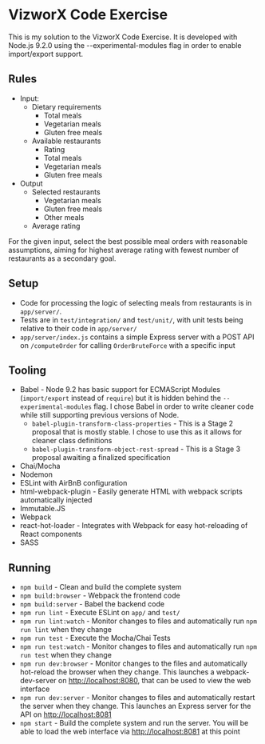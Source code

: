 # VizworX Code Exercise

This is my solution to the VizworX Code Exercise. It is developed with Node.js 9.2.0 using the --experimental-modules flag in order to enable import/export support.

## Rules

* Input:
  * Dietary requirements
    * Total meals
    * Vegetarian meals
    * Gluten free meals
  * Available restaurants
    * Rating
    * Total meals
    * Vegetarian meals
    * Gluten free meals
* Output
  * Selected restaurants
    * Vegetarian meals
    * Gluten free meals
    * Other meals
  * Average rating

For the given input, select the best possible meal orders with reasonable assumptions, aiming for highest average rating with fewest number of restaurants as a secondary goal.

## Setup

* Code for processing the logic of selecting meals from restaurants is in `app/server/`.
* Tests are in `test/integration/` and `test/unit/`, with unit tests being relative to their code in `app/server/`
* `app/server/index.js` contains a simple Express server with a POST API on `/computeOrder` for calling `OrderBruteForce` with a specific input

## Tooling

* Babel - Node 9.2 has basic support for ECMAScript Modules (`import/export` instead of `require`) but it is hidden behind the `--experimental-modules` flag. I chose Babel in order to write cleaner code while still supporting previous versions of Node.
  * `babel-plugin-transform-class-properties` - This is a Stage 2 proposal that is mostly stable. I chose to use this as it allows for cleaner class definitions
  * `babel-plugin-transform-object-rest-spread` - This is a Stage 3 proposal awaiting a finalized specification
* Chai/Mocha
* Nodemon
* ESLint with AirBnB configuration
* html-webpack-plugin - Easily generate HTML with webpack scripts automatically injected
* Immutable.JS
* Webpack
* react-hot-loader - Integrates with Webpack for easy hot-reloading of React components
* SASS

## Running

* `npm build` - Clean and build the complete system
* `npm build:browser` - Webpack the frontend code
* `npm build:server` - Babel the backend code
* `npm run lint` - Execute ESLint on `app/` and `test/`
* `npm run lint:watch` - Monitor changes to files and automatically run `npm run lint` when they change
* `npm run test` - Execute the Mocha/Chai Tests
* `npm run test:watch` - Monitor changes to files and automatically run `npm run test` when they change
* `npm run dev:browser` - Monitor changes to the files and automatically hot-reload the browser when they change. This launches a webpack-dev-server on [http://localhost:8080](http://localhost:8080), that can be used to view the web interface
* `npm run dev:server` - Monitor changes to files and automatically restart the server when they change. This launches an Express server for the API on [http://localhost:8081](http://localhost:8081)
* `npm start` - Build the complete system and run the server. You will be able to load the web interface via [http://localhost:8081](http://localhost:8081) at this point
